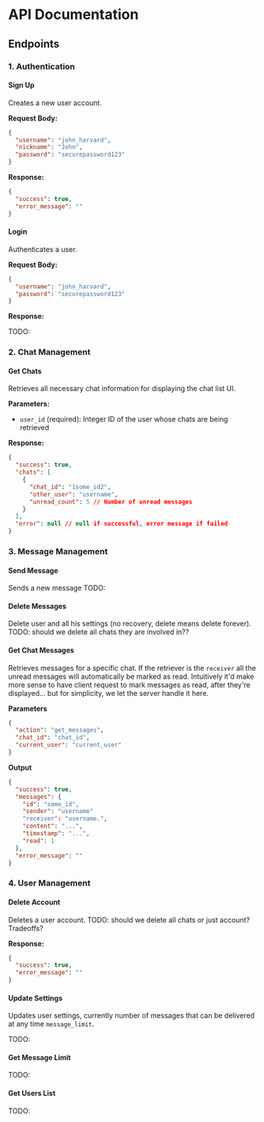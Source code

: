 # API Documentation

## Endpoints

### 1. Authentication

#### Sign Up

Creates a new user account.

**Request Body:**

```json
{
  "username": "john_harvard",
  "nickname": "John",
  "password": "securepassword123"
}
```

**Response:**

```json
{
  "success": true,
  "error_message": ""
}
```

#### Login

Authenticates a user.

**Request Body:**

```json
{
  "username": "john_harvard",
  "password": "securepassword123"
}
```

**Response:**

TODO:

### 2. Chat Management

#### Get Chats

Retrieves all necessary chat information for displaying the chat list UI.

**Parameters:**

- `user_id` (required): Integer ID of the user whose chats are being retrieved

**Response:**

```json
{
  "success": true,
  "chats": [
    {
      "chat_id": "1some_id2",
      "other_user": "username",
      "unread_count": 5 // Number of unread messages
    }
  ],
  "error": null // null if successful, error message if failed
}
```

### 3. Message Management

#### Send Message

Sends a new message
TODO:

#### Delete Messages

Delete user and all his settings (no recovery, delete means delete forever).
TODO: should we delete all chats they are involved in??

#### Get Chat Messages

Retrieves messages for a specific chat. If the retriever is the `receiver` all the
unread messages will automatically be marked as read. Intuitively it'd make more sense to have client request to mark messages as read, after they're displayed... but for simplicity, we let the server handle it here.

**Parameters**

```json
{
  "action": "get_messages",
  "chat_id": "chat_id",
  "current_user": "current_user"
}
```

**Output**

```json
{
  "success": true,
  "messages": {
    "id": "some_id",
    "sender": "username"
    "receiver": "username.",
    "content": "...",
    "timestamp": "...",
    "read": 1
  },
  "error_message": ""
}
```

### 4. User Management

#### Delete Account

Deletes a user account. TODO: should we delete all chats or just account? Tradeoffs?

**Response:**

```json
{
  "success": true,
  "error_message": ""
}
```

#### Update Settings

Updates user settings, currently number of messages that can be delivered at any time `message_limit`.

TODO:

#### Get Message Limit

TODO:

#### Get Users List

TODO:
